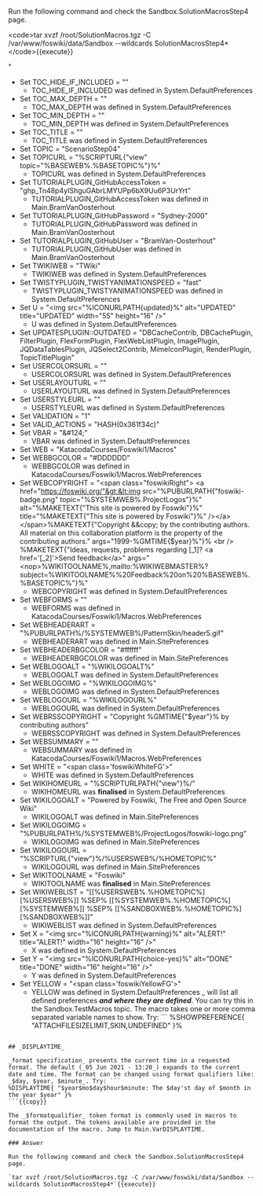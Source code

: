 
Run the following command and check the Sandbox.SolutionMacrosStep4 page.

&lt;code&gt;tar xvzf /root/SolutionMacros.tgz -C /var/www/foswiki/data/Sandbox --wildcards SolutionMacrosStep4\*&lt;/code&gt;\{\{execute\}\}

"
* Set TOC\_HIDE\_IF\_INCLUDED = ""
  * TOC\_HIDE\_IF\_INCLUDED was defined in System.DefaultPreferences
* Set TOC\_MAX\_DEPTH = ""
  * TOC\_MAX\_DEPTH was defined in System.DefaultPreferences
* Set TOC\_MIN\_DEPTH = ""
  * TOC\_MIN\_DEPTH was defined in System.DefaultPreferences
* Set TOC\_TITLE = ""
  * TOC\_TITLE was defined in System.DefaultPreferences
* Set TOPIC = "ScenarioStep04"
* Set TOPICURL = "%SCRIPTURL\{"view" topic="%BASEWEB%.%BASETOPIC%"\}%"
  * TOPICURL was defined in System.DefaultPreferences
* Set TUTORIALPLUGIN\_GitHubAccessToken = "ghp\_Tn48p4yIShguGAbrLMYUPp6bX9Uu6P3UrYrt"
  * TUTORIALPLUGIN\_GitHubAccessToken was defined in Main.BramVanOosterhout
* Set TUTORIALPLUGIN\_GitHubPassword = "Sydney-2000"
  * TUTORIALPLUGIN\_GitHubPassword was defined in Main.BramVanOosterhout
* Set TUTORIALPLUGIN\_GitHubUser = "BramVan-Oosterhout"
  * TUTORIALPLUGIN\_GitHubUser was defined in Main.BramVanOosterhout
* Set TWIKIWEB = "TWiki"
  * TWIKIWEB was defined in System.DefaultPreferences
* Set TWISTYPLUGIN\_TWISTYANIMATIONSPEED = "fast"
  * TWISTYPLUGIN\_TWISTYANIMATIONSPEED was defined in System.DefaultPreferences
* Set U = "&lt;img src="%ICONURLPATH\{updated\}%" alt="UPDATED" title="UPDATED" width="55" height="16" /&gt;"
  * U was defined in System.DefaultPreferences
* Set UPDATESPLUGIN::OUTDATED = "DBCacheContrib, DBCachePlugin, FilterPlugin, FlexFormPlugin, FlexWebListPlugin, ImagePlugin, JQDataTablesPlugin, JQSelect2Contrib, MimeIconPlugin, RenderPlugin, TopicTitlePlugin"
* Set USERCOLORSURL = ""
  * USERCOLORSURL was defined in System.DefaultPreferences
* Set USERLAYOUTURL = ""
  * USERLAYOUTURL was defined in System.DefaultPreferences
* Set USERSTYLEURL = ""
  * USERSTYLEURL was defined in System.DefaultPreferences
* Set VALIDATION = "1"
* Set VALID\_ACTIONS = "HASH(0x361f34c)"
* Set VBAR = "&amp;#124;"
  * VBAR was defined in System.DefaultPreferences
* Set WEB = "KatacodaCourses/Foswiki1/Macros"
* Set WEBBGCOLOR = "#DDDDDD"
  * WEBBGCOLOR was defined in KatacodaCourses/Foswiki1/Macros.WebPreferences
* Set WEBCOPYRIGHT = "&lt;span class="foswikiRight"&gt; &lt;a href="https://foswiki.org/"&gt;&lt;img src="%PUBURLPATH\{"foswiki-badge.png" topic="%SYSTEMWEB%.ProjectLogos"\}%" alt="%MAKETEXT\{"This site is powered by Foswiki"\}%" title="%MAKETEXT\{"This site is powered by Foswiki"\}%" /&gt;&lt;/a&gt;&lt;/span&gt;%MAKETEXT\{"Copyright &amp;&amp;copy; by the contributing authors. All material on this collaboration platform is the property of the contributing authors." args="1999-%GMTIME\{$year\}%"\}% &lt;br /&gt; %MAKETEXT\{"Ideas, requests, problems regarding [\_1]? &lt;a href='[\_2]'&gt;Send feedback&lt;/a&gt;" args="&lt;nop&gt;%WIKITOOLNAME%,mailto:%WIKIWEBMASTER%?subject=%WIKITOOLNAME%%20Feedback%20on%20%BASEWEB%.%BASETOPIC%"\}%"
  * WEBCOPYRIGHT was defined in System.DefaultPreferences
* Set WEBFORMS = ""
  * WEBFORMS was defined in KatacodaCourses/Foswiki1/Macros.WebPreferences
* Set WEBHEADERART = "%PUBURLPATH%/%SYSTEMWEB%/PatternSkin/header5.gif"
  * WEBHEADERART was defined in Main.SitePreferences
* Set WEBHEADERBGCOLOR = "#ffffff"
  * WEBHEADERBGCOLOR was defined in Main.SitePreferences
* Set WEBLOGOALT = "%WIKILOGOALT%"
  * WEBLOGOALT was defined in System.DefaultPreferences
* Set WEBLOGOIMG = "%WIKILOGOIMG%"
  * WEBLOGOIMG was defined in System.DefaultPreferences
* Set WEBLOGOURL = "%WIKILOGOURL%"
  * WEBLOGOURL was defined in System.DefaultPreferences
* Set WEBRSSCOPYRIGHT = "Copyright %GMTIME\{"$year"\}% by contributing authors"
  * WEBRSSCOPYRIGHT was defined in System.DefaultPreferences
* Set WEBSUMMARY = ""
  * WEBSUMMARY was defined in KatacodaCourses/Foswiki1/Macros.WebPreferences
* Set WHITE = "&lt;span class='foswikiWhiteFG'&gt;"
  * WHITE was defined in System.DefaultPreferences
* Set WIKIHOMEURL = "%SCRIPTURLPATH\{"view"\}%/"
  * WIKIHOMEURL was **finalised** in System.DefaultPreferences
* Set WIKILOGOALT = "Powered by Foswiki, The Free and Open Source Wiki"
  * WIKILOGOALT was defined in Main.SitePreferences
* Set WIKILOGOIMG = "%PUBURLPATH%/%SYSTEMWEB%/ProjectLogos/foswiki-logo.png"
  * WIKILOGOIMG was defined in Main.SitePreferences
* Set WIKILOGOURL = "%SCRIPTURL\{"view"\}%/%USERSWEB%/%HOMETOPIC%"
  * WIKILOGOURL was defined in Main.SitePreferences
* Set WIKITOOLNAME = "Foswiki"
  * WIKITOOLNAME was **finalised** in Main.SitePreferences
* Set WIKIWEBLIST = "[[%USERSWEB%.%HOMETOPIC%]\[%USERSWEB%]] %SEP% [[%SYSTEMWEB%.%HOMETOPIC%]\[%SYSTEMWEB%]] %SEP% [[%SANDBOXWEB%.%HOMETOPIC%]\[%SANDBOXWEB%]]"
  * WIKIWEBLIST was defined in System.DefaultPreferences
* Set X = "&lt;img src="%ICONURLPATH\{warning\}%" alt="ALERT!" title="ALERT!" width="16" height="16" /&gt;"
  * X was defined in System.DefaultPreferences
* Set Y = "&lt;img src="%ICONURLPATH\{choice-yes\}%" alt="DONE" title="DONE" width="16" height="16" /&gt;"
  * Y was defined in System.DefaultPreferences
* Set YELLOW = "&lt;span class='foswikiYellowFG'&gt;"
  * YELLOW was defined in System.DefaultPreferences
 \_ will list all defined preferences **_and where they are defined_**. You can try this in the Sandbox.TestMacros topic. The macro takes one or more comma separated variable names to show. Try: ```
%SHOWPREFERENCE{ "ATTACHFILESIZELIMIT,SKIN,UNDEFINED" }%
```{{copy}}

## _DISPLAYTIME_	

_format specification_ presents the current time in a requested format. The default (_05 Jun 2021 - 13:20_) expands to the current date and time. The format can be changed using format qualifiers like: _$day, $year, $minute_. Try: ```
%DISPLAYTIME{ "$year$mo$day$hour$minute: The $day'st day of $month in the year $year" }%
```{{copy}}

The _$formatqualifier_ token format is commonly used in macros to format the output. The tokens available are provided in the documentation of the macro. Jump to Main.VarDISPLAYTIME.

### Answer	

Run the following command and check the Sandbox.SolutionMacrosStep4 page.

`tar xvzf /root/SolutionMacros.tgz -C /var/www/foswiki/data/Sandbox --wildcards SolutionMacrosStep4*`{{execute}}